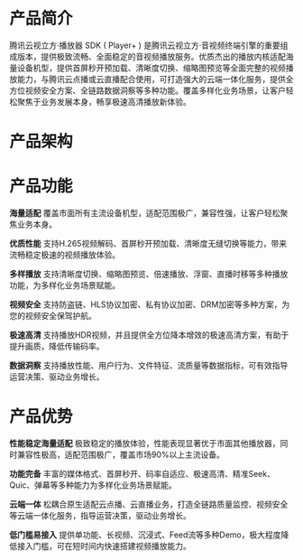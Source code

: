 

# 产品简介

腾讯云视立方·播放器 SDK ( Player+ ) 是腾讯云视立方·音视频终端引擎的重要组成版本，提供极致流畅、全面稳定的音视频播放服务。优质杰出的播放内核适配海量设备机型，提供首屏秒开预加载、清晰度切换、缩略图预览等全面完整的视频播放能力，与腾讯云点播或云直播配合使用，可打造强大的云端一体化服务，提供全方位视频安全方案、全链路数据洞察等多种功能。覆盖多样化业务场景，让客户轻松聚焦于业务发展本身，畅享极速高清播放新体验。

# 产品架构

# 产品功能

**海量适配**  覆盖市面所有主流设备机型，适配范围极广，兼容性强，让客户轻松聚焦业务本身。

**优质性能**  支持H.265视频解码、首屏秒开预加载、清晰度无缝切换等能力，带来流畅稳定极速的视频播放体验。

**多样播放**  支持清晰度切换、缩略图预览、倍速播放、浮窗、直播时移等多种播放功能，为多样化业务场景赋能。

**视频安全**  支持防盗链、HLS协议加密、私有协议加密、DRM加密等多种方案，为您的视频安全保驾护航。

**极速高清**  支持播放HDR视频，并且提供全方位降本增效的极速高清方案，有助于提升画质，降低传输码率。

**数据洞察**  支持播放性能、用户行为、文件特征、流质量等数据指标，可有效指导运营决策、驱动业务增长。




# 产品优势

**性能稳定海量适配**
极致稳定的播放体验，性能表现显著优于市面其他播放器，同时兼容性极高，适配范围极广，覆盖市场90%以上主流设备。

**功能完备**
丰富的媒体格式、首屏秒开、码率自适应、极速高清、精准Seek、 Quic、弹幕等多种能力为多样化业务场景赋能。

**云端一体**
松耦合原生适配云点播、云直播业务，打造全链路质量监控、视频安全等云端一体化服务，指导运营决策，驱动业务增长。

**低门槛易接入**
提供单功能、长视频、沉浸式、Feed流等多种Demo，极大程度降低接入门槛，可在短时间内快速搭建视频播放能力。


